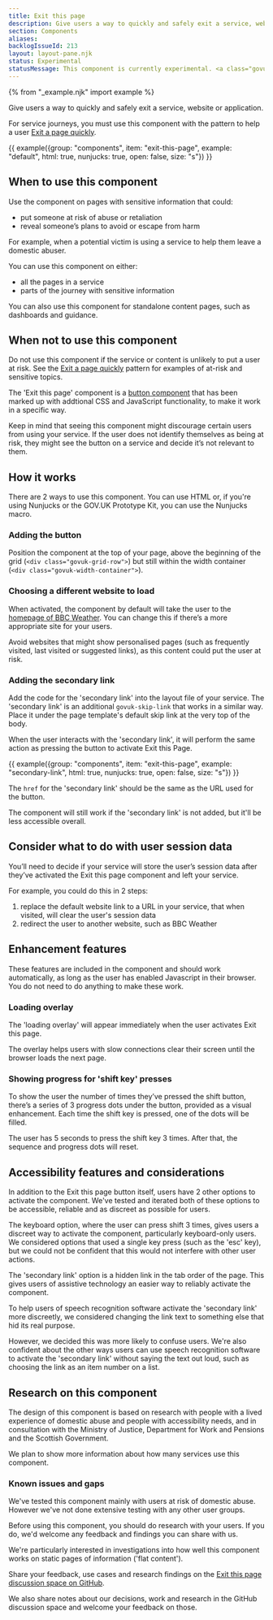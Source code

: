 ```yaml
---
title: Exit this page
description: Give users a way to quickly and safely exit a service, website or application.
section: Components
aliases:
backlogIssueId: 213
layout: layout-pane.njk
status: Experimental
statusMessage: This component is currently experimental. <a class="govuk-link" href="#known-issues-and-gaps">You'll need to do your own research</a> to decide whether to add this component to your service.
---
```

{% from "_example.njk" import example %}

Give users a way to quickly and safely exit a service, website or application.

For service journeys, you must use this component with the pattern to help a user [Exit a page quickly](/patterns/exit-a-page-quickly/).

{{ example({group: "components", item: "exit-this-page", example: "default", html: true, nunjucks: true, open: false, size: "s"}) }}

## When to use this component

Use the component on pages with sensitive information that could:
- put someone at risk of abuse or retaliation
- reveal someone’s plans to avoid or escape from harm

For example, when a potential victim is using a service to help them leave a domestic abuser.

You can use this component on either:
- all the pages in a service
- parts of the journey with sensitive information

You can also use this component for standalone content pages, such as dashboards and guidance.

## When not to use this component

Do not use this component if the service or content is unlikely to put a user at risk. See the [Exit a page quickly](/patterns/exit-a-page-quickly/) pattern for examples of at-risk and sensitive topics.

The 'Exit this page' component is a [button component](/components/button/) that has been marked up with addtional CSS and JavaScript functionality, to make it work in a specific way.

Keep in mind that seeing this component might discourage certain users from using your service. If the user does not identify themselves as being at risk, they might see the button on a service and decide it’s not relevant to them.

## How it works

There are 2 ways to use this component. You can use HTML or, if you're using Nunjucks or the GOV.UK Prototype Kit, you can use the Nunjucks macro.

### Adding the button

Position the component at the top of your page, above the beginning of the grid (`<div class="govuk-grid-row">`) but still within the width container (`<div class="govuk-width-container">`).

### Choosing a different website to load

When activated, the component by default will take the user to the [homepage of BBC Weather](https://www.bbc.co.uk/weather). You can change this if there’s a more appropriate site for your users.

Avoid websites that might show personalised pages (such as frequently visited, last visited or suggested links), as this content could put the user at risk.
### Adding the secondary link

Add the code for the 'secondary link' into the layout file of your service. The 'secondary link' is an additional `govuk-skip-link` that works in a similar way. Place it under the page template's default skip link at the very top of the body.

When the user interacts with the 'secondary link', it will perform the same action as pressing the button to activate Exit this Page.

{{ example({group: "components", item: "exit-this-page", example: "secondary-link", html: true, nunjucks: true, open: false, size: "s"}) }}

The `href` for the 'secondary link' should be the same as the URL used for the button.

The component will still work if the 'secondary link' is not added, but it'll be less accessible overall.

## Consider what to do with user session data

You’ll need to decide if your service will store the user’s session data after they’ve activated the Exit this page component and left your service.

For example, you could do this in 2 steps:
1. replace the default website link to a URL in your service, that when visited, will clear the user's session data
2. redirect the user to another website, such as BBC Weather


## Enhancement features

These features are included in the component and should work automatically, as long as the user has enabled Javascript in their browser. You do not need to do anything to make these work.

### Loading overlay

The 'loading overlay' will appear immediately when the user activates Exit this page.

The overlay helps users with slow connections clear their screen until the browser loads the next page.

### Showing progress for 'shift key' presses

To show the user the number of times they’ve pressed the shift button, there’s a series of 3 progress dots under the button, provided as a visual enhancement. Each time the shift key is pressed, one of the dots will be filled.

The user has 5 seconds to press the shift key 3 times. After that, the sequence and progress dots will reset.

## Accessibility features and considerations

In addition to the Exit this page button itself, users have 2 other options to activate the component. We've tested and iterated both of these options to be accessible, reliable and as discreet as possible for users.

The keyboard option, where the user can press shift 3 times, gives users a discreet way to activate the component, particularly keyboard-only users. We considered options that used a single key press (such as the 'esc' key), but we could not be confident that this would not interfere with other user actions.

The 'secondary link' option is a hidden link in the tab order of the page. This gives users of assistive technology an easier way to reliably activate the component.

To help users of speech recognition software activate the 'secondary link' more discreetly, we considered changing the link text to something else that hid its real purpose.

However, we decided this was more likely to confuse users. We're also confident about the other ways users can use speech recognition software to activate the 'secondary link' without saying the text out loud, such as choosing the link as an item number on a list.

## Research on this component

The design of this component is based on research with people with a lived experience of domestic abuse and people with accessibility needs, and in consultation with the Ministry of Justice, Department for Work and Pensions and the Scottish Government.

We plan to show more information about how many services use this component.

### Known issues and gaps

We've tested this component mainly with users at risk of domestic abuse. However we've not done extensive testing with any other user groups.

Before using this component, you should do research with your users. If you do, we'd welcome any feedback and findings you can share with us.

We're particularly interested in investigations into how well this component works on static pages of information ('flat content').

Share your feedback, use cases and research findings on the [Exit this page discussion space on GitHub](https://github.com/alphagov/govuk-design-system/discussions/categories/exit-this-page).

We also share notes about our decisions, work and research in the GitHub discussion space and welcome your feedback on those.

